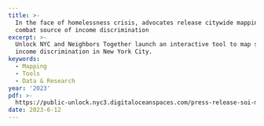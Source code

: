 ```yaml
---
title: >-
  In the face of homelessness crisis, advocates release citywide mapping tool to
  combat source of income discrimination
excerpt: >-
  Unlock NYC and Neighbors Together launch an interactive tool to map source of
  income discrimination in New York City.
keywords:
  - Mapping
  - Tools
  - Data & Research
year: '2023'
pdf: >-
  https://public-unlock.nyc3.digitaloceanspaces.com/press-release-soi-map-2023.pdf
date: 2023-6-12
---
```


